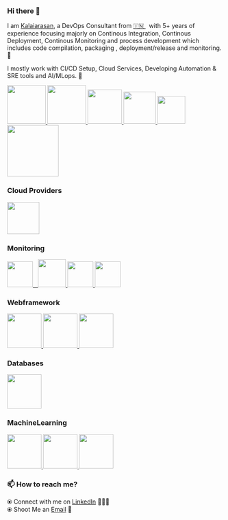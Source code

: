 ### Hi there 👋

<!--
**kalaiarasan33/kalaiarasan33** is a ✨ _special_ ✨ repository because its `README.md` (this file) appears on your GitHub profile.
-->

I am [Kalaiarasan](https://www.linkedin.com/in/kalaiarasan-balaraman/), a DevOps Consultant from [🇮🇳 ](https://en.wikipedia.org/wiki/India)&nbsp;  with 5+ years of experience focusing majorly on Continous Integration, Continous Deployment, Continous Monitoring and process development which includes code compilation, packaging , deployment/release and monitoring. 🎯



I mostly work with CI/CD Setup, Cloud Services, Developing Automation & SRE tools and AI/MLops. 🚀


<p float="left">
    <a href="https://www.python.org/" target="_blank" >
    <img src="https://raw.githubusercontent.com/kalaiarasan33/kalaiarasan33/master/assets/python.gif" height="90" />
  </a>
  <a href="https://golang.org/" target="_blank" >
    <img src="https://raw.githubusercontent.com/kalaiarasan33/kalaiarasan33/master/assets/golang.gif" height="90" />
  </a>
  <a href="https://www.docker.com/" target="_blank" >
    <img src="https://raw.githubusercontent.com/kalaiarasan33/kalaiarasan33/master/assets/docker.gif" height="80" /> 
  </a>
  <a href="https://kubernetes.io/" target="_blank" >
    <img src="https://raw.githubusercontent.com/kalaiarasan33/kalaiarasan33/master/assets/k8s.gif"  height="75" />
  </a>
  <a href="https://www.jenkins.io/" target="_blank" >
    <img src="https://raw.githubusercontent.com/kalaiarasan33/kalaiarasan33/master/assets/cicd.gif"  height="65" />
  </a>
  <a href="https://www.terraform.io/" target="_blank" >
    <img src="https://raw.githubusercontent.com/kalaiarasan33/kalaiarasan33/master/assets/terraform.gif" width="120" />
  </a>

 </p>
  
### Cloud Providers
  
 <p float="left">
  <a href="https://aws.amazon.com/" target="_blank" >
    <img src="https://raw.githubusercontent.com/kalaiarasan33/kalaiarasan33/master/assets/aws.gif"  height="75" />
  </a>
 </p>
  
### Monitoring
  
 <p float="left">
  <a href="https://grafana.com/" target="_blank" >
    <img src="https://raw.githubusercontent.com/kalaiarasan33/kalaiarasan33/master/assets/grafana.gif" height="60" />&nbsp;&nbsp;
  </a>
  <a href="https://prometheus.io/" target="_blank" >
    <img src="https://raw.githubusercontent.com/kalaiarasan33/kalaiarasan33/master/assets/prometheus.gif" height="65" />
  </a>
  <a href="https://www.splunk.com/" target="_blank" >
    <img src="https://raw.githubusercontent.com/kalaiarasan33/kalaiarasan33/master/assets/splunk.png" height="60" />
  </a>
  <a href="https://newrelic.com/" target="_blank" >
    <img src="https://raw.githubusercontent.com/kalaiarasan33/kalaiarasan33/master/assets/newrelic.png" height="60" />
  </a>
</p>

### Webframework
  
 <p float="left">
  <a href="https://flask.palletsprojects.com/en/1.1.x/" target="_blank" >
    <img src="https://raw.githubusercontent.com/kalaiarasan33/kalaiarasan33/master/assets/flask.png" height="80" />
  </a>
  <a href="https://godoc.org/github.com/gin-gonic/gin/" target="_blank" >
    <img src="https://raw.githubusercontent.com/kalaiarasan33/kalaiarasan33/master/assets/gin.png" height="80" />
  </a>
  <a href="https://nodejs.org/en/" target="_blank" >
    <img src="https://raw.githubusercontent.com/kalaiarasan33/kalaiarasan33/master/assets/nodejs.png" height="80" />
  </a>
</p>


### Databases
  
 <p float="left">
  <a href="https://www.mongodb.com/" target="_blank" >
    <img src="https://raw.githubusercontent.com/kalaiarasan33/kalaiarasan33/master/assets/mongo.gif" height="80" />
  </a>
</p>

### MachineLearning
  
 <p float="left">
  <a href="https://scikit-learn.org/" target="_blank" >
    <img src="https://raw.githubusercontent.com/kalaiarasan33/kalaiarasan33/master/assets/sklearn.png" height="80" />
  </a>
  <a href="https://www.fast.ai/" target="_blank" >
    <img src="https://raw.githubusercontent.com/kalaiarasan33/kalaiarasan33/master/assets/fastai.png" height="80" />
  </a>
  <a href="https://aws.amazon.com/sagemaker/" target="_blank" >
    <img src="https://raw.githubusercontent.com/kalaiarasan33/kalaiarasan33/master/assets/sagemaker.png" height="80" />
  </a>
</p>


### 📫 How to reach me? 


  ⦿ Connect with me on [LinkedIn](https://www.linkedin.com/in/kalaiarasan-balaraman/) 👨🏻‍💻 <br>
  ⦿ Shoot Me an [Email](mailto:kalaiarasanbalaraman@gmail.com) 💌 <br>
